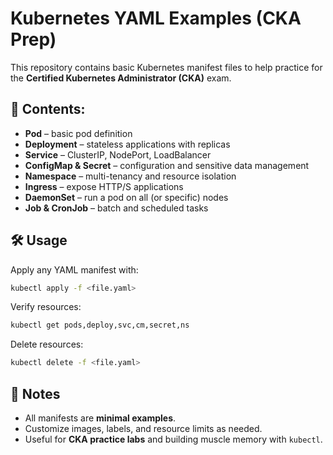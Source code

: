 
# Kubernetes YAML Examples (CKA Prep)

This repository contains basic Kubernetes manifest files to help practice for the **Certified Kubernetes Administrator (CKA)** exam.

## 📂 Contents:

* **Pod** – basic pod definition
* **Deployment** – stateless applications with replicas
* **Service** – ClusterIP, NodePort, LoadBalancer
* **ConfigMap & Secret** – configuration and sensitive data management
* **Namespace** – multi-tenancy and resource isolation
* **Ingress** – expose HTTP/S applications
* **DaemonSet** – run a pod on all (or specific) nodes
* **Job & CronJob** – batch and scheduled tasks

## 🛠️ Usage

Apply any YAML manifest with:

```bash
kubectl apply -f <file.yaml>
```

Verify resources:

```bash
kubectl get pods,deploy,svc,cm,secret,ns
```

Delete resources:

```bash
kubectl delete -f <file.yaml>
```

## 🎯 Notes

* All manifests are **minimal examples**.
* Customize images, labels, and resource limits as needed.
* Useful for **CKA practice labs** and building muscle memory with `kubectl`.
